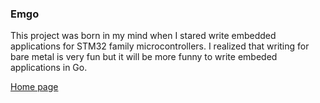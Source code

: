 ### Emgo

This project was born in my mind when I stared write embedded applications for
STM32 family microcontrollers. I realized that writing for bare metal is very
fun but it will be more funny to write embeded applications in Go.

[Home page](https://sites.google.com/site/embeddedgo/)
